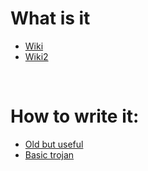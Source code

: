 # What is it
- [Wiki](https://en.wikipedia.org/wiki/Remote_desktop_software#RAT)
- [Wiki2](https://beta.wikiversity.org/wiki/Remote_Access_Trojans_(RATs))

<br>

# How to write it:
- [Old but useful](https://computersecuritystudent.com/cgi-bin/CSS/process_request_v3.pl?HID=51ebad07881d2a38f0fc033ce0d52d1b&TYPE=SUB)
- [Basic trojan](https://www.varonis.com/blog/malware-coding-lessons-people-part-learning-write-custom-fud-fully-undetected-malware)

